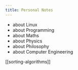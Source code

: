 ```yaml
---
title: Personal Notes
---
```



- about Linux
- about Programming
- about Maths
- about Physics
- about Philosophy
- about Computer Engineering

[[sorting-algorithms]]
